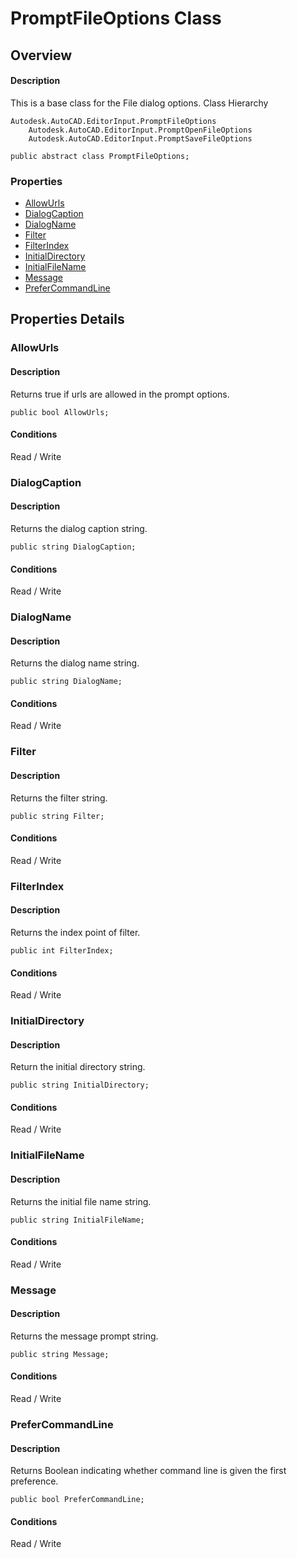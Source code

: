 # PromptFileOptions Class

## Overview

#### Description
This is a base class for the File dialog options.
Class Hierarchy
```text
Autodesk.AutoCAD.EditorInput.PromptFileOptions
    Autodesk.AutoCAD.EditorInput.PromptOpenFileOptions
    Autodesk.AutoCAD.EditorInput.PromptSaveFileOptions
```

```text
public abstract class PromptFileOptions;
```

### Properties

- [AllowUrls](#allowurls)
- [DialogCaption](#dialogcaption)
- [DialogName](#dialogname)
- [Filter](#filter)
- [FilterIndex](#filterindex)
- [InitialDirectory](#initialdirectory)
- [InitialFileName](#initialfilename)
- [Message](#message)
- [PreferCommandLine](#prefercommandline)


## Properties Details

### AllowUrls

#### Description
Returns true if urls are allowed in the prompt options.
```text
public bool AllowUrls;
```

#### Conditions
Read / Write
### DialogCaption

#### Description
Returns the dialog caption string.
```text
public string DialogCaption;
```

#### Conditions
Read / Write
### DialogName

#### Description
Returns the dialog name string.
```text
public string DialogName;
```

#### Conditions
Read / Write
### Filter

#### Description
Returns the filter string.
```text
public string Filter;
```

#### Conditions
Read / Write
### FilterIndex

#### Description
Returns the index point of filter.
```text
public int FilterIndex;
```

#### Conditions
Read / Write
### InitialDirectory

#### Description
Return the initial directory string.
```text
public string InitialDirectory;
```

#### Conditions
Read / Write
### InitialFileName

#### Description
Returns the initial file name string.
```text
public string InitialFileName;
```

#### Conditions
Read / Write
### Message

#### Description
Returns the message prompt string.
```text
public string Message;
```

#### Conditions
Read / Write
### PreferCommandLine

#### Description
Returns Boolean indicating whether command line is given the first preference.
```text
public bool PreferCommandLine;
```

#### Conditions
Read / Write
